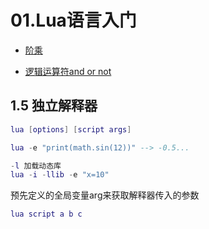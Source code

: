# 01.Lua语言入门

- [阶乘](../src/fact.lua)

- [逻辑运算符and or not](../src/and_or_not.lua)

## 1.5 独立解释器

```lua
lua [options] [script args]
```

```lua
lua -e "print(math.sin(12))" --> -0.5...
```

```lua
-l 加载动态库
lua -i -llib -e "x=10"
```

预先定义的全局变量arg来获取解释器传入的参数

```lua
lua script a b c
```

